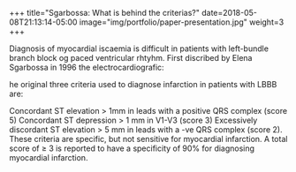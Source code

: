 +++
title="Sgarbossa: What is behind the criterias?"
date=2018-05-08T21:13:14-05:00
image="img/portfolio/paper-presentation.jpg"
weight=3
+++
<!--more-->

Diagnosis of myocardial iscaemia is difficult in patients with left-bundle branch block og paced ventricular rhtyhm.
First discribed by Elena Sgarbossa in 1996 the electrocardiografic:

he original three criteria used to diagnose infarction in patients with LBBB are:

Concordant ST elevation > 1mm in leads with a positive QRS complex (score 5)
Concordant ST depression > 1 mm in V1-V3 (score 3)
Excessively discordant ST elevation > 5 mm in leads with a -ve QRS complex (score 2).
These criteria are specific, but not sensitive for myocardial infarction. A total score of  ≥ 3 is reported to have a specificity of 90% for diagnosing myocardial infarction.  
